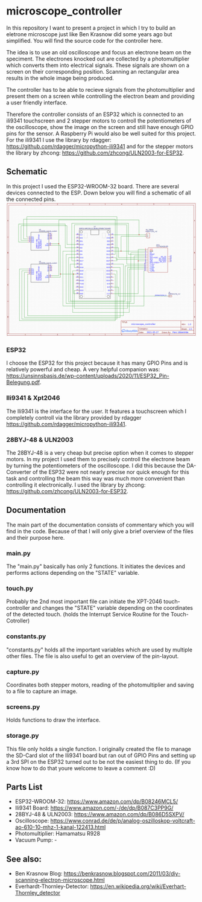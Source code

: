 # microscope_controller
In this repository I want to present a project in which I try to build an eletrone microscope just like Ben Krasnow did some years ago but simplified. You will find the source code for the controller here. 

The idea is to use an old oscilloscope and focus an electrone beam on the speciment. The electrones knocked out are collected by a photomultiplier which converts them into electrical signals. These signals are shown on a screen on their corresponding position. Scanning an rectangular area results in the whole image being produced.

The controller has to be able to recieve signals from the photomultiplier and present them on a screen while controlling the electron beam and providing a user friendly interface.

Therefore the controller consists of an ESP32 which is connected to an ili9341 touchscreen and 2 stepper motors to controll the potentiometers of the oscilloscope, show the image on the screen and still have enough GPIO pins for the sensor. A Raspberry Pi would also be well suited for this project. For the ili9341 I use the library by rdagger: https://github.com/rdagger/micropython-ili9341 and for the stepper motors the library by zhcong: https://github.com/zhcong/ULN2003-for-ESP32.

## Schematic
In this project I used the ESP32-WROOM-32 board. There are several devices connected to the ESP. Down below you will find a schematic of all the connected pins.
![GitHub Logo](/images/schematic.PNG)

### ESP32
I choose the ESP32 for this project because it has many GPIO Pins and is relatively powerful and cheap. A very helpful companion was: https://unsinnsbasis.de/wp-content/uploads/2020/11/ESP32_Pin-Belegung.pdf.

### Ili9341 & Xpt2046
The Ili9341 is the interface for the user. It features a touchscreen which I completely controll via the library provided by rdagger https://github.com/rdagger/micropython-ili9341.

### 28BYJ-48 & ULN2003
The 28BYJ-48 is a very cheap but precise option when it comes to stepper motors. In my project I used them to precisely controll the electrone beam by turning the potentiometers of the oscilloscope. I did this because the DA-Converter of the ESP32 were not nearly precise nor quick enough for this task and controlling the beam this way was much more convenient than controlling it electronically. I used the library by zhcong: https://github.com/zhcong/ULN2003-for-ESP32.

## Documentation

The main part of the documentation consists of commentary which you will find in the code. Because of that I will only give a brief overview of the files and their purpose here.

### main.py
The "main.py" basically has only 2 functions. It initiates the devices and performs actions depending on the "STATE" variable.

### touch.py
Probably the 2nd most important file can initiate the XPT-2046 touch-controller and changes the "STATE" variable depending on the coordinates of the detected touch. (holds the Interrupt Service Routine for the Touch-Cotroller)

### constants.py
"constants.py" holds all the important variables which are used by multiple other files. The file is also useful to get an overview of the pin-layout.

### capture.py
Coordinates both stepper motors, reading of the photomultiplier and saving to a file to capture an image.

### screens.py
Holds functions to draw the interface.

### storage.py
This file only holds a single function. I originally created the file to manage the SD-Card slot of the Ili9341 board but ran out of GPIO Pins and setting up a 3rd SPI on the ESP32 turned out to be not the easiest thing to do. (If you know how to do that youre welcome to leave a comment :D)

## Parts List
* ESP32-WROOM-32: https://www.amazon.com/dp/B08246MCL5/
* Ili9341 Board: https://www.amazon.com/-/de/dp/B087C3PP9G/
* 28BYJ-48 & ULN2003: https://www.amazon.com/dp/B086D5SXPV/
* Oscilloscope: https://www.conrad.de/de/p/analog-oszilloskop-voltcraft-ao-610-10-mhz-1-kanal-122413.html
* Photomultiplier: Hamamatsu R928
* Vacuum Pump: -

## See also:
* Ben Krasnow Blog: https://benkrasnow.blogspot.com/2011/03/diy-scanning-electron-microscope.html
* Everhardt-Thornley-Detector: https://en.wikipedia.org/wiki/Everhart-Thornley_detector
